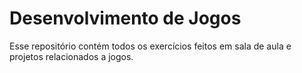 # Desenvolvimento de Jogos

Esse repositório contém todos os exercícios feitos em sala de aula e projetos relacionados a jogos.
